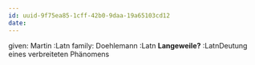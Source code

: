 ```yaml
---
id: uuid-9f75ea85-1cff-42b0-9daa-19a65103cd12
date: 
---
```


given: Martin :Latn
family: Doehlemann :Latn
**Langeweile?** :LatnDeutung eines verbreiteten Phänomens